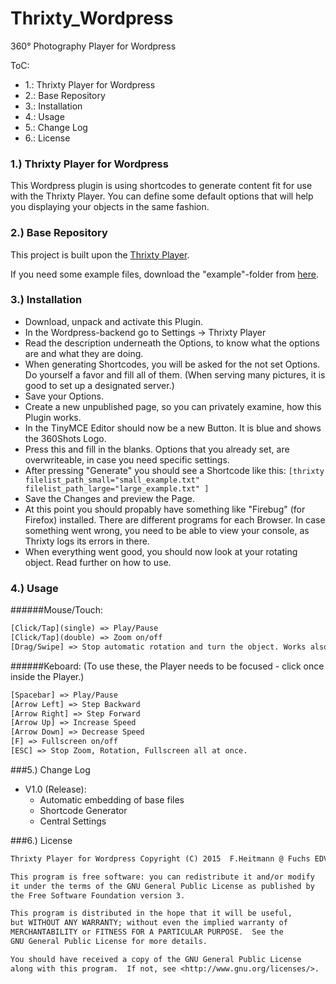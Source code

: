 # Thrixty_Wordpress
360° Photography Player for Wordpress

ToC:
* 1.: Thrixty Player for Wordpress
* 2.: Base Repository
* 3.: Installation
* 4.: Usage
* 5.: Change Log
* 6.: License

### 1.) Thrixty Player for Wordpress
This Wordpress plugin is using shortcodes to generate content fit for use with the Thrixty Player.
You can define some default options that will help you displaying your objects in the same fashion.

### 2.) Base Repository
This project is built upon the [Thrixty Player](https://github.com/FuchsEDV/Thrixty).

If you need some example files, download the "example"-folder from [here](https://github.com/FuchsEDV/Thrixty_Example).

### 3.) Installation
* Download, unpack and activate this Plugin.
* In the Wordpress-backend go to Settings -> Thrixty Player
* Read the description underneath the Options, to know what the options are and what they are doing.
* When generating Shortcodes, you will be asked for the not set Options. Do yourself a favor and fill all of them. (When serving many pictures, it is good to set up a designated server.)
* Save your Options.
* Create a new unpublished page, so you can privately examine, how this Plugin works.
* In the TinyMCE Editor should now be a new Button. It is blue and shows the 360Shots Logo.
* Press this and fill in the blanks. Options that you already set, are overwriteable, in case you need specific settings.
* After pressing "Generate" you should see a Shortcode like this: `[thrixty filelist_path_small="small_example.txt" filelist_path_large="large_example.txt" ]`
* Save the Changes and preview the Page.
* At this point you should propably have something like "Firebug" (for Firefox) installed. There are different programs for each Browser. In case something went wrong, you need to be able to view your console, as Thrixty logs its errors in there.
* When everything went good, you should now look at your rotating object. Read further on how to use.

### 4.) Usage
######Mouse/Touch:
```txt
[Click/Tap](single) => Play/Pause
[Click/Tap](double) => Zoom on/off
[Drag/Swipe] => Stop automatic rotation and turn the object. Works also in Zoom mode.
```
######Keboard:
(To use these, the Player needs to be focused - click once inside the Player.)
```txt
[Spacebar] => Play/Pause
[Arrow Left] => Step Backward
[Arrow Right] => Step Forward
[Arrow Up] => Increase Speed
[Arrow Down] => Decrease Speed
[F] => Fullscreen on/off
[ESC] => Stop Zoom, Rotation, Fullscreen all at once.
```

###5.) Change Log
* V1.0 (Release):
    * Automatic embedding of base files
    * Shortcode Generator
    * Central Settings

###6.) License
```txt
Thrixty Player for Wordpress Copyright (C) 2015  F.Heitmann @ Fuchs EDV GmbH for 360Shots

This program is free software: you can redistribute it and/or modify
it under the terms of the GNU General Public License as published by
the Free Software Foundation version 3.

This program is distributed in the hope that it will be useful,
but WITHOUT ANY WARRANTY; without even the implied warranty of
MERCHANTABILITY or FITNESS FOR A PARTICULAR PURPOSE.  See the
GNU General Public License for more details.

You should have received a copy of the GNU General Public License
along with this program.  If not, see <http://www.gnu.org/licenses/>.
```
